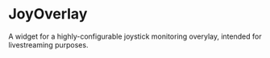 # JoyOverlay
A widget for a highly-configurable joystick monitoring overylay, intended for livestreaming purposes.
